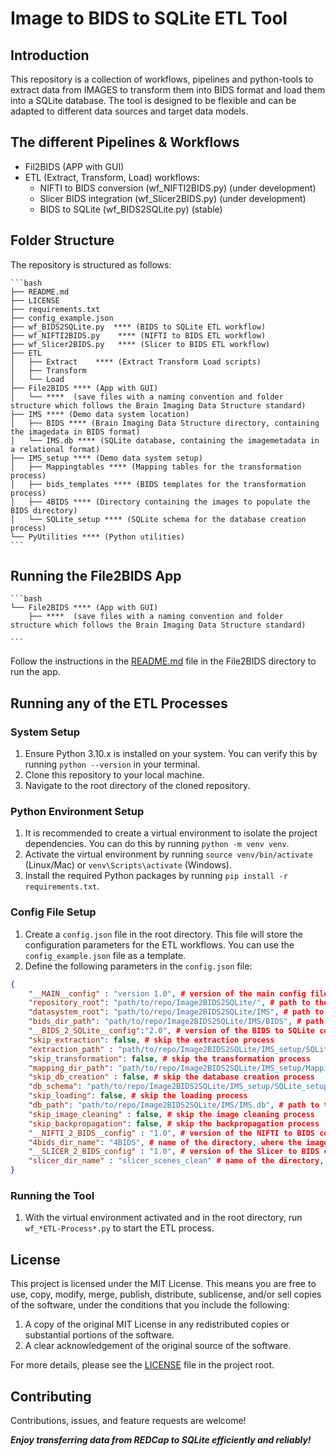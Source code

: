# Image to BIDS to SQLite ETL Tool

## Introduction

This repository is a collection of workflows, pipelines and python-tools to extract data from IMAGES to transform them into BIDS format and load them into a SQLite database. The tool is designed to be flexible and can be adapted to different data sources and target data models.

## The different Pipelines & Workflows

- Fil2BIDS (APP with GUI)
- ETL (Extract, Transform, Load) workflows:
  - NIFTI to BIDS conversion (wf_NIFTI2BIDS.py) (under development)
  - Slicer BIDS integration (wf_Slicer2BIDS.py) (under development)
  - BIDS to SQLite (wf_BIDS2SQLite.py) (stable)

## Folder Structure

The repository is structured as follows:

    ```bash
    ├── README.md
    ├── LICENSE
    ├── requirements.txt
    ├── config_example.json
    ├── wf_BIDS2SQLite.py  **** (BIDS to SQLite ETL workflow)
    ├── wf_NIFTI2BIDS.py    **** (NIFTI to BIDS ETL workflow)
    ├── wf_Slicer2BIDS.py   **** (Slicer to BIDS ETL workflow)
    ├── ETL
    │   ├── Extract    **** (Extract Transform Load scripts)
    │   ├── Transform 
    │   └── Load
    ├── File2BIDS **** (App with GUI)
    │   └── ****  (save files with a naming convention and folder structure which follows the Brain Imaging Data Structure standard)
    ├── IMS **** (Demo data system location)
    │   ├── BIDS **** (Brain Imaging Data Structure directory, containing the imagedata in BIDS format)
    │   └── IMS.db **** (SQLite database, containing the imagemetadata in a relational format)
    ├── IMS_setup **** (Demo data system setup)
    │   ├── Mappingtables **** (Mapping tables for the transformation process)
    │   ├── bids_templates **** (BIDS templates for the transformation process)
    │   ├── 4BIDS **** (Directory containing the images to populate the BIDS directory)
    │   └── SQLite_setup **** (SQLite schema for the database creation process)
    └── PyUtilities **** (Python utilities)
    ```

## Running the File2BIDS App

    ```bash
    └── File2BIDS **** (App with GUI)
        ├── ****  (save files with a naming convention and folder structure which follows the Brain Imaging Data Structure standard)

    ```

Follow the instructions in the [README.md](File2BIDS/README.md) file in the File2BIDS directory to run the app.

## Running any of the ETL Processes

### System Setup

1. Ensure Python 3.10.x is installed on your system. You can verify this by running `python --version` in your terminal.
2. Clone this repository to your local machine.
3. Navigate to the root directory of the cloned repository.

### Python Environment Setup

1. It is recommended to create a virtual environment to isolate the project dependencies. You can do this by running `python -m venv venv`.
2. Activate the virtual environment by running `source venv/bin/activate` (Linux/Mac) or `venv\Scripts\activate` (Windows).
3. Install the required Python packages by running `pip install -r requirements.txt`.

### Config File Setup

1. Create a `config.json` file in the root directory. This file will store the configuration parameters for the ETL workflows. You can use the `config_example.json` file as a template.
2. Define the following parameters in the `config.json` file:

```json
{   
    "__MAIN__config" : "version 1.0", # version of the main config file
    "repository_root": "path/to/repo/Image2BIDS2SQLite/", # path to the root directory of the repository
    "datasystem_root": "path/to/repo/Image2BIDS2SQLite/IMS", # path to the root directory of the final data system location
    "bids_dir_path": "path/to/repo/Image2BIDS2SQLite/IMS/BIDS", # path to the BIDS directory
    "__BIDS_2_SQLite__config":"2.0", # version of the BIDS to SQLite config file
    "skip_extraction": false, # skip the extraction process
    "extraction_path" : "path/to/repo/Image2BIDS2SQLite/IMS_setup/SQLite_setup", # path to the directory, where the extraction files are stored
    "skip_transformation": false, # skip the transformation process
    "mapping_dir_path": "path/to/repo/Image2BIDS2SQLite/IMS_setup/Mappingtables", # path to the directory, where the mapping files are stored
    "skip_db_creation" : false, # skip the database creation process
    "db_schema": "path/to/repo/Image2BIDS2SQLite/IMS_setup/SQLite_setup/sqlite_schema.sql", # path to the SQLite schema file
    "skip_loading": false, # skip the loading process
    "db_path": "path/to/repo/Image2BIDS2SQLite/IMS/IMS.db", # path to the SQLite database
    "skip_image_cleaning" : false, # skip the image cleaning process
    "skip_backpropagation": false, # skip the backpropagation process
    "__NIFTI_2_BIDS__config" : "1.0", # version of the NIFTI to BIDS config file
    "4bids_dir_name": "4BIDS", # name of the directory, where the images are stored to populate the BIDS directory
    "__SLICER_2_BIDS_config" : "1.0", # version of the Slicer to BIDS config file
    "slicer_dir_name" : "slicer_scenes_clean" # name of the directory, where the Slicer scenes are stored to populate the BIDS directory
}
```

### Running the Tool

1. With the virtual environment activated and in the root directory, run `wf_*ETL-Process*.py` to start the ETL process.

## License

This project is licensed under the MIT License. This means you are free to use, copy, modify, merge, publish, distribute, sublicense, and/or sell copies of the software, under the conditions that you include the following:

1. A copy of the original MIT License in any redistributed copies or substantial portions of the software.
2. A clear acknowledgement of the original source of the software.

For more details, please see the [LICENSE](LICENSE) file in the project root.

## Contributing

Contributions, issues, and feature requests are welcome!

***Enjoy transferring data from REDCap to SQLite efficiently and reliably!***